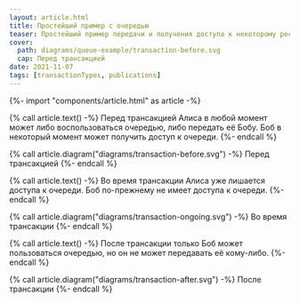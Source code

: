```yaml
---
layout: article.html
title: Простейший пример с очередью
teaser: Простейший пример передачи и получения доступа к некоторому ресурсу
cover:
  path: diagrams/queue-example/transaction-before.svg
  cap: Перед трансакцией
date: 2021-11-07
tags: [transactionTypes, publications]
---
```

{%- import "components/article.html" as article -%}

{% call article.text() -%}
Перед трансакцией Алиса в любой момент может
либо воспользоваться очередью, либо передать её Бобу.
Боб в некоторый момент может получить доступ к очереди.
{%- endcall %}

{% call article.diagram("diagrams/transaction-before.svg") -%}
Перед трансакцией
{%- endcall %}

{% call article.text() -%}
Во время трансакции Алиса уже лишается доступа к очереди.
Боб по-прежнему не имеет доступа к очереди.
{%- endcall %}

{% call article.diagram("diagrams/transaction-ongoing.svg") -%}
Во время трансакции
{%- endcall %}

{% call article.text() -%}
После трансакции только Боб может пользоваться очередью,
но он не может передавать её кому-либо.
{%- endcall %}

{% call article.diagram("diagrams/transaction-after.svg") -%}
После трансакции
{%- endcall %}
